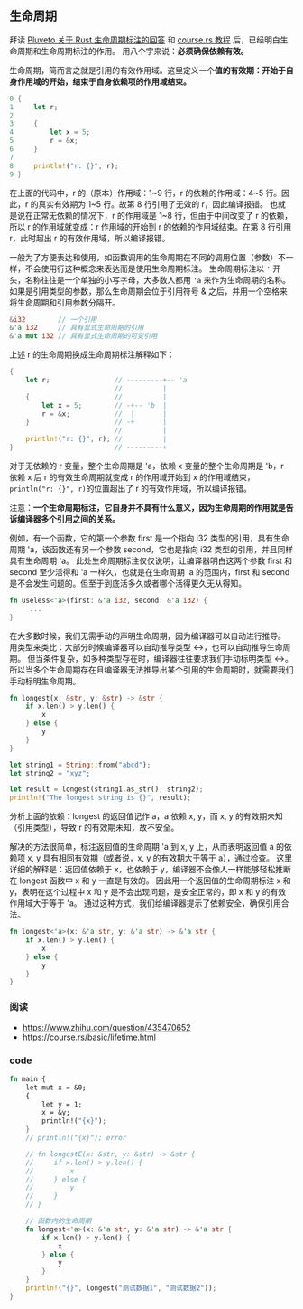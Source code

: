 ## 生命周期

拜读 [Pluveto 关于 Rust 生命周期标注的回答](https://www.zhihu.com/question/435470652) 和 [course.rs 教程](https://course.rs/basic/lifetime.html) 后，已经明白生命周期和生命周期标注的作用。
用八个字来说：**必须确保依赖有效。**

生命周期，简而言之就是引用的有效作用域。这里定义一个**值的有效期：开始于自身作用域的开始，结束于自身依赖项的作用域结束。**

```rs
0 {
1     let r;
2
3     {
4         let x = 5;
5         r = &x;
6     }
7
8     println!("r: {}", r);
9 }
```

在上面的代码中，r 的（原本）作用域：1~9 行，r 的依赖的作用域：4~5 行。因此，r 的真实有效期为 1~5 行。故第 8 行引用了无效的 r，因此编译报错。
也就是说在正常无依赖的情况下，r 的作用域是 1~8 行，但由于中间改变了 r 的依赖，所以 r 的作用域就变成：r 作用域的开始到 r 的依赖的作用域结束。在第 8 行引用 r，此时超出 r 的有效作用域，所以编译报错。

一般为了方便表达和使用，如函数调用的生命周期在不同的调用位置（参数）不一样，不会使用行这种概念来表达而是使用生命周期标注。
生命周期标注以 `'` 开头，名称往往是一个单独的小写字母，大多数人都用 `'a` 来作为生命周期的名称。
如果是引用类型的参数，那么生命周期会位于引用符号 & 之后，并用一个空格来将生命周期和引用参数分隔开。

```rs
&i32        // 一个引用
&'a i32     // 具有显式生命周期的引用
&'a mut i32 // 具有显式生命周期的可变引用
```

上述 r 的生命周期换成生命周期标注解释如下：

```rs
{
    let r;                // ---------+-- 'a
                          //          |
    {                     //          |
        let x = 5;        // -+-- 'b  |
        r = &x;           //  |       |
    }                     // -+       |
                          //          |
    println!("r: {}", r); //          |
}                         // ---------+
```

对于无依赖的 r 变量，整个生命周期是 'a，依赖 x 变量的整个生命周期是 'b，r 依赖 x 后 r 的有效生命周期就变成 r 的作用域开始到 x 的作用域结束，`println("r: {}", r)`的位置超出了 r 的有效作用域，所以编译报错。

注意：**一个生命周期标注，它自身并不具有什么意义，因为生命周期的作用就是告诉编译器多个引用之间的关系。**

例如，有一个函数，它的第一个参数 first 是一个指向 i32 类型的引用，具有生命周期 'a，该函数还有另一个参数 second，它也是指向 i32 类型的引用，并且同样具有生命周期 'a。
此处生命周期标注仅仅说明，让编译器明白这两个参数 first 和 second 至少活得和 'a 一样久，也就是在生命周期 'a 的范围内，first 和 second 是不会发生问题的。但至于到底活多久或者哪个活得更久无从得知。

```rs
fn useless<'a>(first: &'a i32, second: &'a i32) {
     ...
}
```

在大多数时候，我们无需手动的声明生命周期，因为编译器可以自动进行推导。
用类型来类比：大部分时候编译器可以自动推导类型 <->，也可以自动推导生命周期。
但当条件复杂，如多种类型存在时，编译器往往要求我们手动标明类型 <->。
所以当多个生命周期存在且编译器无法推导出某个引用的生命周期时，就需要我们手动标明生命周期。

```rs
fn longest(x: &str, y: &str) -> &str {
    if x.len() > y.len() {
        x
    } else {
        y
    }
}

let string1 = String::from("abcd");
let string2 = "xyz";

let result = longest(string1.as_str(), string2);
println!("The longest string is {}", result);
```

分析上面的依赖：longest 的返回值记作 a，a 依赖 x, y，而 x, y 的有效期未知（引用类型），导致 r 的有效期未知，故不安全。

解决的方法很简单，标注返回值的生命周期 'a 到 x, y 上，从而表明返回值 a 的依赖项 x, y 具有相同有效期（或者说，x, y 的有效期大于等于 a），通过检查。
这里详细的解释是：返回值依赖于 x，也依赖于 y，编译器不会像人一样能够轻松推断在 longest 函数中 x 和 y 一直是有效的。
因此用一个返回值的生命周期标注 x 和 y，表明在这个过程中 x 和 y 是不会出现问题，是安全正常的，即 x 和 y 的有效作用域大于等于 'a。
通过这种方式，我们给编译器提示了依赖安全，确保引用合法。

```rs
fn longest<'a>(x: &'a str, y: &'a str) -> &'a str {
    if x.len() > y.len() {
        x
    } else {
        y
    }
}
```

### 阅读

- https://www.zhihu.com/question/435470652
- https://course.rs/basic/lifetime.html

### code

```rs
fn main {
    let mut x = &0;
    {
        let y = 1;
        x = &y;
        println!("{x}");
    }
    // println!("{x}"); error

    // fn longestE(x: &str, y: &str) -> &str {
    //     if x.len() > y.len() {
    //         x
    //     } else {
    //         y
    //     }
    // }

    // 函数内的生命周期
    fn longest<'a>(x: &'a str, y: &'a str) -> &'a str {
        if x.len() > y.len() {
            x
        } else {
            y
        }
    }
    println!("{}", longest("测试数据1", "测试数据2"));
}
```
